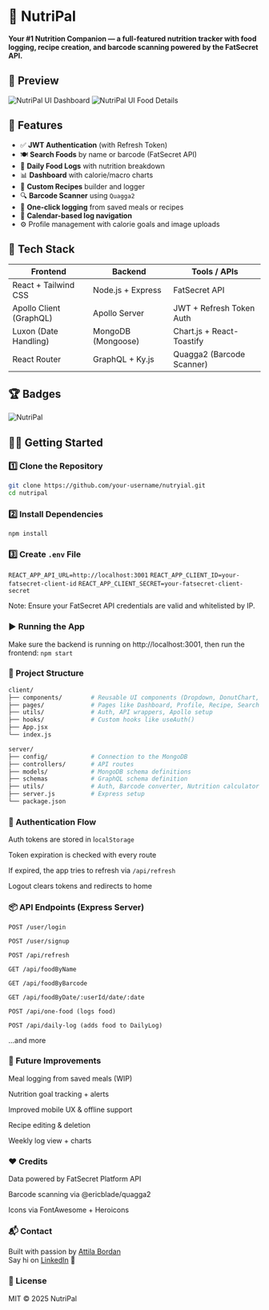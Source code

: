 # 🥗 NutriPal

**Your #1 Nutrition Companion — a full-featured nutrition tracker with food logging, recipe creation, and barcode scanning powered by the FatSecret API.**


## 📸 Preview

![NutriPal UI Dashboard](./apps/web/src/images/dashboard.png)
![NutriPal UI Food Details](./apps/web/src/images/NutriPalFoodDetails.png)


## 🚀 Features

- ✅ **JWT Authentication** (with Refresh Token)
- 🍽️ **Search Foods** by name or barcode (FatSecret API)
- 📅 **Daily Food Logs** with nutrition breakdown
- 📊 **Dashboard** with calorie/macro charts
- 🧮 **Custom Recipes** builder and logger
- 🔍 **Barcode Scanner** using `Quagga2`
- 🌮 **One-click logging** from saved meals or recipes
- 📅 **Calendar-based log navigation**
- ⚙️ Profile management with calorie goals and image uploads


## 🧰 Tech Stack

| Frontend               | Backend              | Tools / APIs               |
|------------------------|----------------------|----------------------------|
| React + Tailwind CSS   | Node.js + Express    | FatSecret API              |
| Apollo Client (GraphQL)| Apollo Server        | JWT + Refresh Token Auth   |
| Luxon (Date Handling)  | MongoDB (Mongoose)   | Chart.js + React-Toastify  |
| React Router           | GraphQL + Ky.js      | Quagga2 (Barcode Scanner)  |

## :trophy: Badges

![NutriPal](https://img.shields.io/github/languages/top/bordanattila/NutriPal)  

## 🧑‍💻 Getting Started

### 1️⃣ Clone the Repository

```bash
git clone https://github.com/your-username/nutryial.git
cd nutripal
```

### 2️⃣ Install Dependencies
`npm install`

### 3️⃣ Create `.env` File
`REACT_APP_API_URL=http://localhost:3001`
`REACT_APP_CLIENT_ID=your-fatsecret-client-id`
`REACT_APP_CLIENT_SECRET=your-fatsecret-client-secret`

Note: Ensure your FatSecret API credentials are valid and whitelisted by IP.

### ▶️ Running the App
Make sure the backend is running on http://localhost:3001, then run the frontend:
`npm start`

### 📁 Project Structure
```bash
client/
├── components/        # Reusable UI components (Dropdown, DonutChart, Calendar)
├── pages/             # Pages like Dashboard, Profile, Recipe, Search
├── utils/             # Auth, API wrappers, Apollo setup
├── hooks/             # Custom hooks like useAuth()
├── App.jsx
└── index.js

server/
├── config/            # Connection to the MongoDB
├── controllers/       # API routes
├── models/            # MongoDB schema definitions
├── schemas            # GraphQL schema definition
├── utils/             # Auth, Barcode converter, Nutrition calculator
├── server.js          # Express setup
└── package.json

```

### 🔐 Authentication Flow
Auth tokens are stored in l`ocalStorage`

Token expiration is checked with every route

If expired, the app tries to refresh via `/api/refresh`

Logout clears tokens and redirects to home

### 📦 API Endpoints (Express Server)
`POST /user/login`

`POST /user/signup`

`POST /api/refresh`

`GET /api/foodByName`

`GET /api/foodByBarcode`

`GET /api/foodByDate/:userId/date/:date`

`POST /api/one-food (logs food)`

`POST /api/daily-log (adds food to DailyLog)`

...and more

### 🧪 Future Improvements
Meal logging from saved meals (WIP)

Nutrition goal tracking + alerts

Improved mobile UX & offline support

Recipe editing & deletion

Weekly log view + charts

### ❤️ Credits
Data powered by FatSecret Platform API

Barcode scanning via @ericblade/quagga2

Icons via FontAwesome + Heroicons

### 📬 Contact
Built with passion by [Attila Bordan](https://bordanattila.github.io/Portfolio/)  
Say hi on [LinkedIn](https://www.linkedin.com/in/bordanattila/) 👋

### 📜 License
MIT © 2025 NutriPal